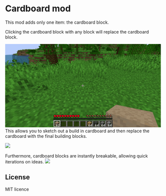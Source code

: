 # Cardboard mod
This mod adds only one item: the cardboard block.

Clicking the cardboard block with any block will replace the cardboard block.

![](gifs/replace.gif)
This allows you to sketch out a build in cardboard and then replace the cardboard with the final building blocks.

![](gifs/wall.gif)

Furthermore, cardboard blocks are instantly breakable, allowing quick iterations on ideas.
![](gifs/break.gif)


## License

MIT licence
